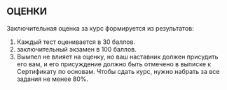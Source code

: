 ## ОЦЕНКИ

Заключительная оценка за курс формируется из результатов:1. Каждый тест оценивается в 30 баллов.2. заключительный экзамен в 100 баллов.3. Вымпел не влияет на оценку, но ваш наставник должен присудить его вам, и его присуждение должно быть отмечено в выписке к Сертификату по основам.Чтобы сдать курс, нужно набрать за все задания не менее 80%.

